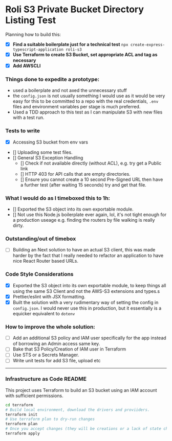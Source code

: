# Roli S3 Private Bucket Directory Listing Test

Planning how to build this:

- [x] **Find a suitable boilerplate just for a technical test** `npx create-express-typescript-application roli-s3`
- [x] **Use Terraform to create S3 Bucket, set appropriate ACL and tag as necessary**
- [x] **Add AWSCLI**

### Things done to expedite a prototype:

- used a boilerplate and not axed the unnecessary stuff
- the `config.json` is not usually something I would use as it would be very easy for this to be committed to a repo
  with the real credentials, `.env` files and environment variables per stage is much preferred.
- Used a TDD approach to this test as I can manipulate S3 with new files with a test run.

### Tests to write

- [x] Accessing S3 bucket from env vars
- [] Uploading some test files.
- [] General S3 Exception Handling
    - [] Check if not available directly (without ACL), e.g. try get a Public link
    - [] HTTP 403 for API calls that are empty directories.
    - [] Ensure you cannot create a 10 second Pre-Signed URL then have a further test (after waiting 15 seconds) try and get that file.

### What I would do as I timeboxed this to 1h:

- [] Exported the S3 object into its own exportable module.
- [] Not use this Node.js boilerplate ever again, lol, it's not tight enough for a production useage e.g. finding the
  routers by file walking is really dirty.

### Outstanding/out of timebox

- [ ] Building an Next solution to have an actual S3 client, this was made harder by the fact that I really needed to refactor an application to have nice React Router based URLs.

### Code Style Considerations

- [x] Exported the S3 object into its own exportable module, to keep things all using the same S3 Client and not the AWS-S3 extensions and types.s
- [x] Prettier/eslint with JSX formatting.
- [x] Built the solution with a very rudimentary way of setting the config in `config.json`. I would never use this in production, but it essentially is a equicker equivalent to `dotenv`

### How to improve the whole solution:

- [ ] Add an additional S3 policy and IAM user specifically for the app instead of borrowing an Admin access same key.
- [ ] Bake that S3 Policy/Creation of IAM user in Terraform
- [ ] Use STS or a Secrets Manager.
- [ ] Write unit tests for add S3 file, upload etc

---

### Infrastructure as Code README

This project uses Terraform to build an S3 bucket using an IAM account with sufficient permissions.

```bash
cd terraform
# Build local environment, download the drivers and proviiders.
terraform init
# Use terraform plan to dry-run changes
terraform plan
# Once you accept changes (they will be creations or a lack of state change) and you know you're on the right track
terraform apply
```
